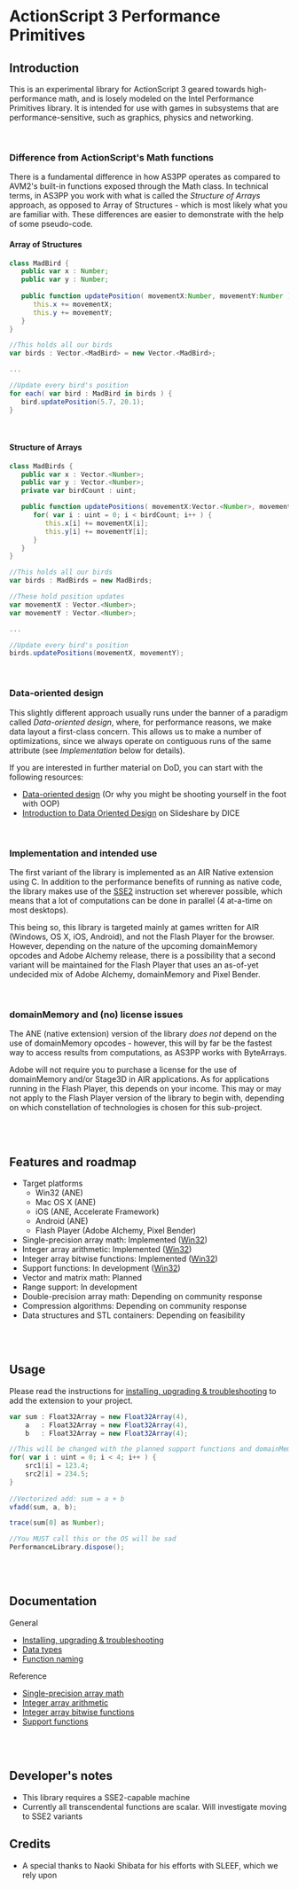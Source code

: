 ActionScript 3 Performance Primitives
=====================================

## Introduction

This is an experimental library for ActionScript 3 geared towards high-performance math, and is losely modeled on the Intel Performance Primitives library. It is intended for use with games in subsystems that are performance-sensitive, such as graphics, physics and networking.

<br>

### Difference from ActionScript's Math functions
There is a fundamental difference in how AS3PP operates as compared to AVM2's built-in functions exposed through the Math class. In technical terms, in AS3PP you work with what is called the *Structure of Arrays* approach, as opposed to Array of Structures - which is most likely what you are familiar with. These differences are easier to demonstrate with the help of some pseudo-code.


#### Array of Structures
```actionscript
class MadBird {
   public var x : Number;
   public var y : Number;
   
   public function updatePosition( movementX:Number, movementY:Number ) : void {
      this.x += movementX;
      this.y += movementY;
   }
}

//This holds all our birds
var birds : Vector.<MadBird> = new Vector.<MadBird>;

...

//Update every bird's position
for each( var bird : MadBird in birds ) {
   bird.updatePosition(5.7, 20.1);
}
```


<br>


#### Structure of Arrays
```actionscript
class MadBirds {
   public var x : Vector.<Number>;
   public var y : Vector.<Number>;
   private var birdCount : uint;

   public function updatePositions( movementX:Vector.<Number>, movementY:Vector.<Number> ) : void {
      for( var i : uint = 0; i < birdCount; i++ ) {
         this.x[i] += movementX[i];
         this.y[i] += movementY[i];
      }
   }
}

//This holds all our birds
var birds : MadBirds = new MadBirds;

//These hold position updates
var movementX : Vector.<Number>;
var movementY : Vector.<Number>;

...

//Update every bird's position
birds.updatePositions(movementX, movementY);
```


<br>


### Data-oriented design
This slightly different approach usually runs under the banner of a paradigm called *Data-oriented design*, where, for performance reasons, we make data layout a first-class concern. This allows us to make a number of optimizations, since we always operate on contiguous runs of the same attribute (see *Implementation* below for details).

If you are interested in further material on DoD, you can start with the following resources:
 - [Data-oriented design](http://gamesfromwithin.com/data-oriented-design) (Or why you might be shooting yourself in the foot with OOP)
 - <a href="http://www.slideshare.net/DICEStudio/introduction-to-data-oriented-design" title="Introduction to Data Oriented Design" target="_blank">Introduction to Data Oriented Design</a> on Slideshare by DICE


<br>


### Implementation and intended use
The first variant of the library is implemented as an AIR Native extension using C. In addition to the performance benefits of running as native code, the library makes use of the [SSE2](http://en.wikipedia.org/wiki/SSE2) instruction set wherever possible, which means that a lot of computations can be done in parallel (4 at-a-time on most desktops). 

This being so, this library is targeted mainly at games written for AIR (Windows, OS X, iOS, Android), and not the Flash Player for the browser. However, depending on the nature of the upcoming domainMemory opcodes and Adobe Alchemy release, there is a possibility that a second variant will be maintained for the Flash Player that uses an as-of-yet undecided mix of Adobe Alchemy, domainMemory and Pixel Bender.


<br>


### domainMemory and (no) license issues
The ANE (native extension) version of the library *does not* depend on the use of domainMemory opcodes - however, this will by far be the fastest way to access results from computations, as AS3PP works with ByteArrays.

Adobe will not require you to purchase a license for the use of domainMemory and/or Stage3D in AIR applications. As for applications running in the Flash Player, this depends on your income. This may or may not apply to the Flash Player version of the library to begin with, depending on which constellation of technologies is chosen for this sub-project.

<br><br>

## Features and roadmap

- Target platforms
   - Win32 (ANE)
   - Mac OS X (ANE)
   - iOS (ANE, Accelerate Framework)
   - Android (ANE)
   - Flash Player (Adobe Alchemy, Pixel Bender)
- Single-precision array math: Implemented ([Win32](https://github.com/martinkallman/performance-as3/wiki/Single-precision-array-math))
- Integer array arithmetic: Implemented ([Win32](https://github.com/martinkallman/performance-as3/wiki/Integer-array-arithmetic))
- Integer array bitwise functions: Implemented ([Win32](https://github.com/martinkallman/performance-as3/wiki/Integer-array-bitwise-functions))
- Support functions: In development ([Win32](https://github.com/martinkallman/performance-as3/wiki/Support-functions))
- Vector and matrix math: Planned
- Range support: In development
- Double-precision array math: Depending on community response
- Compression algorithms: Depending on community response
- Data structures and STL containers: Depending on feasibility

<br><br>

## Usage
Please read the instructions for [installing, upgrading & troubleshooting](https://github.com/martinkallman/performance-as3/wiki/Installing,-upgrading-and-managing-faulty-state) to add the extension to your project.

```actionscript
var sum : Float32Array = new Float32Array(4),
    a   : Float32Array = new Float32Array(4),
    b   : Float32Array = new Float32Array(4);

//This will be changed with the planned support functions and domainMemory
for( var i : uint = 0; i < 4; i++ ) {
    src1[i] = 123.4;
    src2[i] = 234.5;
}
    
//Vectorized add: sum = a + b
vfadd(sum, a, b);

trace(sum[0] as Number);

//You MUST call this or the OS will be sad
PerformanceLibrary.dispose();
```

<br><br>

## Documentation
General
 - [Installing, upgrading & troubleshooting](https://github.com/martinkallman/performance-as3/wiki/Installing,-upgrading-and-managing-faulty-state)
 - [Data types](https://github.com/martinkallman/performance-as3/wiki/Data-types)
 - [Function naming](https://github.com/martinkallman/performance-as3/wiki/Function-naming)

Reference
 - [Single-precision array math](https://github.com/martinkallman/performance-as3/wiki/Single-precision-array-math)
 - [Integer array arithmetic](https://github.com/martinkallman/performance-as3/wiki/Integer-array-arithmetic)
 - [Integer array bitwise functions](https://github.com/martinkallman/performance-as3/wiki/Integer-array-bitwise-functions)
 - [Support functions](https://github.com/martinkallman/performance-as3/wiki/Support-functions)
 

<br><br>


## Developer's notes
 - This library requires a SSE2-capable machine
 - Currently all transcendental functions are scalar. Will investigate moving to SSE2 variants


## Credits
 - A special thanks to Naoki Shibata for his efforts with SLEEF, which we rely upon